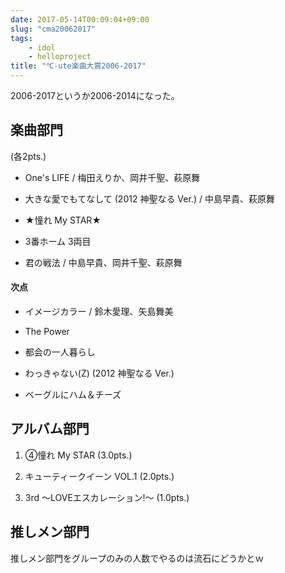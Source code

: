 ```yaml
---
date: 2017-05-14T00:09:04+09:00
slug: "cma20062017"
tags:
    - idol
    - helloproject
title: "℃-ute楽曲大賞2006-2017"
---
```

2006-2017というか2006-2014になった。

<!--more-->
## 楽曲部門
(各2pts.)

* One's LIFE / 梅田えりか、岡井千聖、萩原舞

* 大きな愛でもてなして (2012 神聖なる Ver.) / 中島早貴、萩原舞

* ★憧れ My STAR★

* 3番ホーム 3両目

* 君の戦法 / 中島早貴、岡井千聖、萩原舞

#### 次点
* イメージカラー / 鈴木愛理、矢島舞美

* The Power

* 都会の一人暮らし

* わっきゃない(Z) (2012 神聖なる Ver.)

* ベーグルにハム＆チーズ

## アルバム部門
1. ④憧れ My STAR (3.0pts.)

2. キューティークイーン VOL.1 (2.0pts.)

3. 3rd ～LOVEエスカレーション!～ (1.0pts.)  

## 推しメン部門
推しメン部門をグループのみの人数でやるのは流石にどうかとｗ
